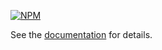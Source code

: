 [![NPM](https://nodei.co/npm/db-abstraction.png?downloads=true&stars=true)](https://nodei.co/npm/db-abstraction/)

See the [documentation](https://brandonlehmann.github.io/node-db-abstraction/) for details.